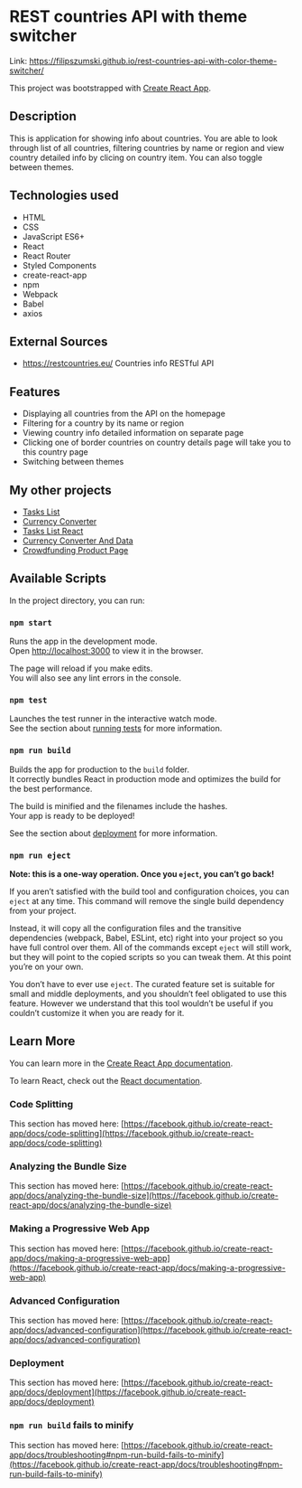 # REST countries API with theme switcher

Link: https://filipszumski.github.io/rest-countries-api-with-color-theme-switcher/

This project was bootstrapped with [Create React App](https://github.com/facebook/create-react-app).

## Description

This is application for showing info about countries. You are able to look through list of all countries, filtering countries by name or region and view country detailed info by clicing on country item. You can also toggle between themes.
## Technologies used

- HTML
- CSS
- JavaScript ES6+
- React
- React Router
- Styled Components
- create-react-app
- npm
- Webpack
- Babel
- axios

## External Sources

- https://restcountries.eu/ Countries info RESTful API

## Features

- Displaying all countries from the API on the homepage
- Filtering for a country by its name or region
- Viewing country info detailed information on separate page
- Clicking one of border countries on country details page will take you to this country page
- Switching between themes

## My other projects

- [Tasks List](https://filipszumski.github.io/tasks-list/)
- [Currency Converter](https://filipszumski.github.io/currency-converter/)
- [Tasks List React](https://filipszumski.github.io/tasks-list-react/)
- [Currency Converter And Data](https://filipszumski.github.io/currency-converter-and-data-react/)
- [Crowdfunding Product Page](https://filipszumski.github.io/crowdfunding-product-page/)

## Available Scripts

In the project directory, you can run:

### `npm start`

Runs the app in the development mode.\
Open [http://localhost:3000](http://localhost:3000) to view it in the browser.

The page will reload if you make edits.\
You will also see any lint errors in the console.

### `npm test`

Launches the test runner in the interactive watch mode.\
See the section about [running tests](https://facebook.github.io/create-react-app/docs/running-tests) for more information.

### `npm run build`

Builds the app for production to the `build` folder.\
It correctly bundles React in production mode and optimizes the build for the best performance.

The build is minified and the filenames include the hashes.\
Your app is ready to be deployed!

See the section about [deployment](https://facebook.github.io/create-react-app/docs/deployment) for more information.

### `npm run eject`

**Note: this is a one-way operation. Once you `eject`, you can’t go back!**

If you aren’t satisfied with the build tool and configuration choices, you can `eject` at any time. This command will remove the single build dependency from your project.

Instead, it will copy all the configuration files and the transitive dependencies (webpack, Babel, ESLint, etc) right into your project so you have full control over them. All of the commands except `eject` will still work, but they will point to the copied scripts so you can tweak them. At this point you’re on your own.

You don’t have to ever use `eject`. The curated feature set is suitable for small and middle deployments, and you shouldn’t feel obligated to use this feature. However we understand that this tool wouldn’t be useful if you couldn’t customize it when you are ready for it.

## Learn More

You can learn more in the [Create React App documentation](https://facebook.github.io/create-react-app/docs/getting-started).

To learn React, check out the [React documentation](https://reactjs.org/).

### Code Splitting

This section has moved here: [https://facebook.github.io/create-react-app/docs/code-splitting](https://facebook.github.io/create-react-app/docs/code-splitting)

### Analyzing the Bundle Size

This section has moved here: [https://facebook.github.io/create-react-app/docs/analyzing-the-bundle-size](https://facebook.github.io/create-react-app/docs/analyzing-the-bundle-size)

### Making a Progressive Web App

This section has moved here: [https://facebook.github.io/create-react-app/docs/making-a-progressive-web-app](https://facebook.github.io/create-react-app/docs/making-a-progressive-web-app)

### Advanced Configuration

This section has moved here: [https://facebook.github.io/create-react-app/docs/advanced-configuration](https://facebook.github.io/create-react-app/docs/advanced-configuration)

### Deployment

This section has moved here: [https://facebook.github.io/create-react-app/docs/deployment](https://facebook.github.io/create-react-app/docs/deployment)

### `npm run build` fails to minify

This section has moved here: [https://facebook.github.io/create-react-app/docs/troubleshooting#npm-run-build-fails-to-minify](https://facebook.github.io/create-react-app/docs/troubleshooting#npm-run-build-fails-to-minify)
